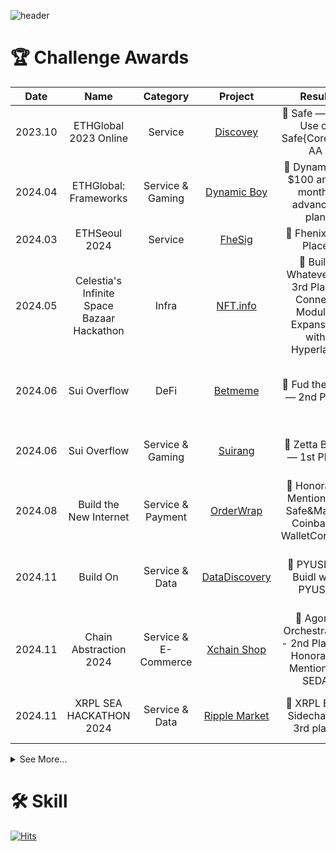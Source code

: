 ![header](https://capsule-render.vercel.app/api?type=venom&height=200&text=Welcome%20Hackathemy&fontSize=70&color=0:8871e5,100:b678c4&stroke=b678c4)

# 🏆 Challenge Awards

|Date|Name|Category|Project|Result|Member|
|:---:|:---:|:---:|:---:|:---:|:---:|
|2023.10|ETHGlobal 2023 Online|Service|[Discovey](https://ethglobal.com/showcase/discovey-tuywc)|🥉 Safe — Best Use of Safe{Core} for AA|Yong & Jinhwan & Seongjae
|2024.04|ETHGlobal: Frameworks|Service & Gaming|[Dynamic Boy](https://ethglobal.com/showcase/dynamic-boy-xpwo0)|🎉 Dynamic — $100 and 3 months advanced plan| Yong & Seongjae
|2024.03|ETHSeoul 2024|Service|[FheSig](https://devfolio.co/projects/fhesig-5d79)|🎉 Fhenix 3rd Place| Jinhwan
|2024.05|Celestia's Infinite Space Bazaar Hackathon|Infra|[NFT.info](https://dorahacks.io/ko/buidl/12604)|🥉 Build Whatever — 3rd Place, Connect Modular Expansion with Hyperlane| Yong & Seongjae & Jinhwan & Jeongseup
|2024.06|Sui Overflow|DeFi|[Betmeme]()|🥈 Fud the Dog — 2nd Place| Yong & Juniahn & Taejin & Yewon & Semin
|2024.06|Sui Overflow|Service & Gaming|[Suirang](https://docs.google.com/presentation/d/1ub2e2YDdFAdV_jgsCEQXuFHDZwFf5scdk9yzNkMKE6s/edit?usp=sharing)|🥇 Zetta Block — 1st Place| Jinhwan & Jeongseup & Seongjae
|2024.08|Build the New Internet|Service & Payment|[OrderWrap](https://devfolio.co/projects/orderwrap-2eb8)|🛒 Honorable Mentions — Safe&Magic, Coinbase, WalletConnect| Yong & Semin & Seongjae
|2024.11|Build On|Service & Data|[DataDiscovery](https://devfolio.co/projects/discovey-5c68)|🥇 PYUSD — Buidl with PYUSD| Yong & Seongjae & Chanho & Jiho & Jaewon
|2024.11|Chain Abstraction 2024|Service & E-Commerce|[Xchain Shop](https://github.com/juniahn-dev/xchainshop)|🥈 Agoric Orchestration - 2nd Place, 🛒 Honorable Mentions - SEDA| Yong & Seongjae & Juniahn & Jiho & Jinhwan
|2024.11|XRPL SEA HACKATHON 2024|Service & Data|[Ripple Market](https://dorahacks.io/buidl/18380/)|🥉 XRPL EVM Sidechain - 3rd place| Yong & Jinhwan & Seongjae & Chanho

<details>
<summary>
  See More...
</summary>
<div markdown="1">

|Name|Project|Result|Member|
|:---:|:---:|:---:|:---:|
|Constellation: A Chainlink Hackathon|[Re-Fresh](https://devpost.com/software/re-fresh-0ocer8)|😭 Fail|Yong & Jinhwan & Jeongseup & Sangmin & Seongjae 
|ETH Seoul 2024|[AI Guard Snap](https://devfolio.co/projects/dappassistants-9d92)|😭 Fail| Yong & Seongjae & Jinhwan & Jeongseup
|Onchain Summer Buildathon|[BetMeme](https://devfolio.co/projects/betmeme-b849)|😭 Fail| Yewon & Semin & Jinhwan & Junhyoung & Seongjae & Yong
|BNB Chain 2024 Q3 Hackathon|[WnW - Win with the wises](https://dorahacks.io/buidl/15630)|😭 Fail| Yewon & Semin & Chanho & Jiho & Seongjae & Yong
|XRPL Hacakthon Seoul 2024|[Ripplemarket](https://docs.google.com/presentation/d/1rKydwCkYAoo4t626fCLn7JsdGnyy1jnnBbkax9OqyOA/edit#slide=id.g2f632f6b168_1_38)|😭 Fail| Jinhwan & Yong
|Scroll Level Up Mini Hack|[Scrollipop](https://github.com/jaerius/secondhandMarket)|😭 Fail| Jaewon & Chanho & Seongjae & Yong

</div>
</details>

# 🛠️ Skill

[![Hits](https://hits.seeyoufarm.com/api/count/incr/badge.svg?url=https%3A%2F%2Fgithub.com%2Fhackathemy&count_bg=%23CBA6E6&title_bg=%238E22DA&icon=&icon_color=%23FFFAFA&title=Review&edge_flat=false)](https://hits.seeyoufarm.com)

<!--

**Here are some ideas to get you started:**

🙋‍♀️ A short introduction - what is your organization all about?
🌈 Contribution guidelines - how can the community get involved?
👩‍💻 Useful resources - where can the community find your docs? Is there anything else the community should know?
🍿 Fun facts - what does your team eat for breakfast?
🧙 Remember, you can do mighty things with the power of [Markdown](https://docs.github.com/github/writing-on-github/getting-started-with-writing-and-formatting-on-github/basic-writing-and-formatting-syntax)
-->
